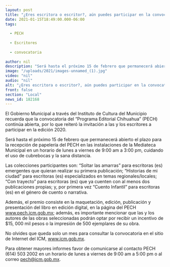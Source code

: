 ```yaml
---
layout: post
title: "¿Eres escritora o escritor?, aún puedes participar en la convocatoria PECH"
date: 2021-01-15T18:49:00.000-06:00
tags:
  
  - PECH
  
  - Escritores
  
  - convocatoria
  
author: nil
description: "Será hasta el próximo 15 de febrero que permanecerá abierto el plazo para la recepción de papelería"
image: "/uploads/2021/images-unnamed_(1).jpg"
video: "nil"
audio: "nil"
alt: "¿Eres escritora o escritor?, aún puedes participar en la convocatoria PECH"
front: false
section: "Local"
news_id: 182168
---
```


El Gobierno Municipal a través del Instituto de Cultura del Municipio recuerda que la convocatoria del “Programa Editorial Chihuahua” (PECH) continúa abierta, por lo que reiteró la invitación a las y los escritores a participar en la edición 2020.

Será hasta el próximo 15 de febrero que permanecerá abierto el plazo para la recepción de papelería del PECH en las instalaciones de la Mediateca Municipal en un horario de lunes a viernes de 9:00 am a 3:00 pm, cuidando el uso de cubrebocas y la sana distancia.

Las colecciones participantes son: “Soltar las amarras” para escritoras (es) emergentes que quieran realizar su primera publicación; “Historias de mi ciudad” para escritoras (es) especializados en temas regionales/locales; “Con trayecto” para escritoras (es) que ya cuenten con al menos dos publicaciones propias; y, por primera vez “Cuento Infantil” para escritoras (es) en el género de cuento o narrativa.

Además, el premio consiste en la maquetación, edición, publicación y presentación del libro en edición digital, en la página del PECH www.pech.icm.gob.mx; además, es importante mencionar que las y los autores de las obras seleccionadas podrán optar por recibir un incentivo de $15, 000 mil pesos o la impresión de 500 ejemplares de su obra.

No olvides que queda solo un mes para consultar la convocatoria en el sitio de Internet del ICM, www.icm.gob.mx.

Para obtener mayores informes favor de comunicarse al contacto PECH (614) 503 2002 en un horario de lunes a viernes de 9:00 am a 5:00 pm o al correo pech@icm.gob.mx.